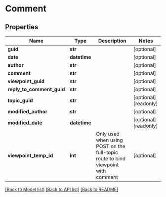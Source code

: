 # Comment

## Properties
Name | Type | Description | Notes
------------ | ------------- | ------------- | -------------
**guid** | **str** |  | [optional] 
**date** | **datetime** |  | [optional] 
**author** | **str** |  | [optional] 
**comment** | **str** |  | [optional] 
**viewpoint_guid** | **str** |  | [optional] 
**reply_to_comment_guid** | **str** |  | [optional] 
**topic_guid** | **str** |  | [optional] [readonly] 
**modified_author** | **str** |  | [optional] 
**modified_date** | **datetime** |  | [optional] [readonly] 
**viewpoint_temp_id** | **int** | Only used when using POST on the full-topic route to bind viewpoint with comment | [optional] 

[[Back to Model list]](../README.md#documentation-for-models) [[Back to API list]](../README.md#documentation-for-api-endpoints) [[Back to README]](../README.md)


